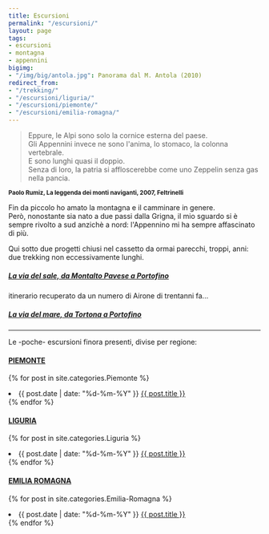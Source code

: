 ```yaml
---
title: Escursioni
permalink: "/escursioni/"
layout: page
tags:
- escursioni
- montagna
- appennini
bigimg:
- "/img/big/antola.jpg": Panorama dal M. Antola (2010)
redirect_from:
- "/trekking/"
- "/escursioni/liguria/"
- "/escursioni/piemonte/"
- "/escursioni/emilia-romagna/"
---
```


> Eppure, le Alpi sono solo la cornice esterna del paese.  
Gli Appennini invece ne sono l'anima, lo stomaco, la colonna vertebrale.  
E sono lunghi quasi il doppio.  
Senza di loro, la patria si affloscerebbe come uno Zeppelin senza gas nella pancia.
>
**<sub>Paolo Rumiz, La leggenda dei monti naviganti, 2007, Feltrinelli</sub>**

Fin da piccolo ho amato la montagna e il camminare in genere.  
Però, nonostante sia nato a due passi dalla Grigna, il mio sguardo si è sempre rivolto a sud anzichè a nord: l'Appennino mi ha sempre affascinato di più.

Qui sotto due progetti chiusi nel cassetto da ormai parecchi, troppi, anni: due trekking non eccessivamente lunghi.

##### [La via del sale, da Montalto Pavese a Portofino](/escursioni/via-del-sale/)  
itinerario recuperato da un numero di Airone di trentanni fa...

##### [La via del mare, da Tortona a Portofino](/escursioni/via-del-mare/)
---
Le -poche- escursioni finora presenti, divise per regione:

#### [PIEMONTE](#piemonte)
{% for post in site.categories.Piemonte %}
<li><time class="icon-calendar pr20" datetime="{{ post.date | date: "%d-%m-%Y" }}" itemprop="datePublished"> {{ post.date | date: "%d-%m-%Y" }}</time> <a href="{{ post.url }}">{{ post.title }}</a></li>
{% endfor %}

#### [LIGURIA](#liguria)
{% for post in site.categories.Liguria %}
<li><time class="icon-calendar pr20" datetime="{{ post.date | date: "%d-%m-%Y" }}" itemprop="datePublished"> {{ post.date | date: "%d-%m-%Y" }}</time> <a href="{{ post.url }}">{{ post.title }}</a></li>
{% endfor %}

#### [EMILIA ROMAGNA](#emilia-romagna)
{% for post in site.categories.Emilia-Romagna %}
<li><time class="icon-calendar pr20" datetime="{{ post.date | date: "%d-%m-%Y" }}" itemprop="datePublished"> {{ post.date | date: "%d-%m-%Y" }}</time> <a href="{{ post.url }}">{{ post.title }}</a></li>
{% endfor %}
